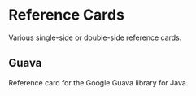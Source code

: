Reference Cards
===============

Various single-side or double-side reference cards.

Guava
-----
Reference card for the Google Guava library for Java.
